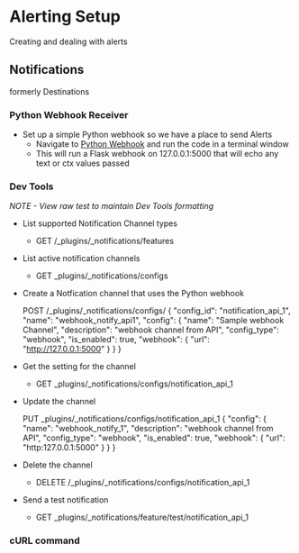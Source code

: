 # Alerting Setup

Creating and dealing with alerts

## Notifications
formerly Destinations

### Python Webhook Receiver
- Set up a simple Python webhook so we have a place to send Alerts
  - Navigate to [Python Webhook](https://github.com/macatak/python/blob/master/webhookRecv.py) and run the code in a terminal window
  - This will run a Flask webhook on 127.0.0.1:5000 that will echo any text or ctx values passed
  
### Dev Tools
*NOTE - View raw test to maintain Dev Tools formatting*

- List supported Notification Channel types
  - GET /_plugins/_notifications/features  
- List active notification channels
  - GET _plugins/_notifications/configs  
- Create a Notfication channel that uses the Python webhook
  
  POST /_plugins/_notifications/configs/
  {
    "config_id": "notification_api_1",
    "name": "webhook_notify_api1",
    "config": {
      "name": "Sample webhook Channel",
      "description": "webhook channel from API",
      "config_type": "webhook",
      "is_enabled": true,
      "webhook": {
        "url": "http://127.0.0.1:5000"
     }
  }
}


- Get the setting for the channel
  - GET _plugins/_notifications/configs/notification_api_1

- Update the channel
  
  PUT _plugins/_notifications/configs/notification_api_1
{
  "config": {
    "name": "webhook_notify_1",
    "description": "webhook channel from API",
    "config_type": "webhook",
    "is_enabled": true,
    "webhook": {
      "url": "http:127.0.0.1:5000"
    }
  }
}

- Delete the channel  
  - DELETE /_plugins/_notifications/configs/notification_api_1

- Send a test notification
  - GET _plugins/_notifications/feature/test/notification_api_1

### cURL command

